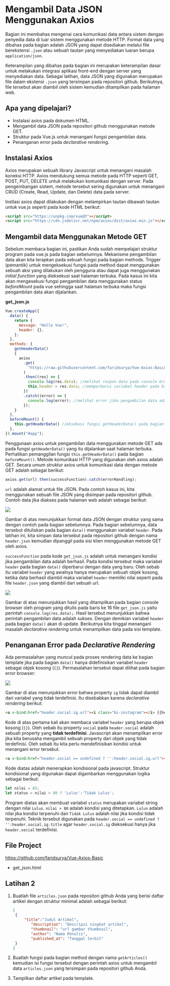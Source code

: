 # Mengambil Data JSON Menggunakan Axios

Bagian ini membahas mengenai cara komunikasi data antara sistem dengan penyedia data di luar sistem menggunakan metode HTTP. Format data yang dibahas pada bagian adalah JSON yang dapat disediakan melalui file berekstensi `.json` atau sebuah tautan yang menyediakan luaran berupa `application/json`. 

Keterampilan yang dibahas pada bagian ini merupakan keterampilan dasar untuk melakukan integrasi aplikasi front-end dengan server yang menyediakan data. Sebagai latihan, data JSON yang digunakan merupakan file dalam ekstensi `.json` yang tersimpan pada repositori github. Berikutnya, file tersebut akan diambil oleh sistem kemudian ditampilkan pada halaman web.

## Apa yang dipelajari?

- Instalasi axios pada dokumen HTML.
- Mengambil data JSON pada repositori github menggunakan metode GET.
- Struktur pada Vue.js untuk menangani fungsi pengambilan data.
- Penanganan error pada *declarative rendering*.

## Instalasi Axios

Axios merupakan sebuah library Javascript untuk menangani masalah koneksi HTTP. Axios mendukung semua metode pada HTTP seperti GET, POST, PUT, DELETE untuk melakukan komunikasi dengan server. Pada pengembangan sistem, metode tersebut sering digunakan untuk menangani CRUD (Create, Read, Update, dan Delete) data pada server.

Instlasi axios dapat dilakukan dengan melampirkan tautan dibawah tautan untuk vue.js seperti pada kode HTML berikut:

```html
<script src="https://unpkg.com/vue@3"></script>
<script src="https://cdn.jsdelivr.net/npm/axios/dist/axios.min.js"></script>
```

## Mengambil data Menggunakan Metode GET

Sebelum membaca bagian ini, pastikan Anda sudah mempelajari struktur program pada vue.js pada bagian sebelumnya. Mekanisme pengambilan data akan kita terapkan pada sebuah fungsi pada bagian methods. Trigger (pemantik) untuk mengeksekusi fungsi pada method dapat menggunakan sebuah aksi yang dilakukan oleh pengguna atau dapat juga menggunakan *initial function* yang dieksekusi saat halaman terbuka. Pada kasus ini kita akan mengesekusi fungsi pengambilan data menggunakan status *beforeMount* pada vue sehingga saat halaman terbuka maka fungsi pengambilan data akan dijalankan.

**get_json.js**

```javascript
Vue.createApp({
  data() {
    return {
      message: "Hello Vue!",
      header: {},
    };
  },
  methods: {
    getHeaderData()
    {
      axios
        .get(
          "https://raw.githubusercontent.com/faridsurya/Vue-Axios-Basic/master/contents/header.json"
        )
        .then((res) => {
          console.log(res.data); //melihat respon data pada console browser
          this.header = res.data; //memperbarui variabel header pada bagian data()
        })
        .catch((error) => {
          console.log(error); //melihat error jika pengambilan data adalah gagal
        });
    }
  },
  beforeMount() {
    this.getHeaderData() //eksekusi fungsi getHeaderData() pada bagian methods saat halaman terbuka
  },
}).mount("#app");
```

 Penggunaan axios untuk pengambilan data menggunakan metode GET ada pada fungsi `getHeaderData()` yang itu dijalankan saat halaman terbuka. Perhatikan pemanggilan fungsi `this.getHeaderData()` pada bagian `beforeMount()`. Metode komunikasi HTTP yang digunakan oleh axios adalah GET. Secara umum struktur axios untuk komunikasi data dengan metode GET adalah sebagai berikut:

```javascript
axios.get(url).then(successFunction).catch(errorHandling);
```

`url` adalah alamat untuk file JSON. Pada contoh kasus ini, kita menggunakan sebuah file JSON yang disimpan pada repositori github. Contoh data jika diakses pada halaman web adalah sebagai berikut:

![](../../vue_basic/images/get_json_1.png)

Gambar di atas menunjukkan format data JSON dengan struktur yang sama dengan contoh pada bagian sebelumnya. Pada bagian sebelumnya, data tersebut dituliskan pada bagian `data()` menggunakan variabel `header`. Pada latihan ini, kita simpan data tersebut pada repositori github dengan nama `header.json` kemudian dipanggil pada sisi klien menggunakan metode GET oleh axios.

`successFunction` pada kode `get_json.js` adalah untuk menangani kondisi jika pengambilan data adalah berhasil. Pada kondisi tersebut maka variabel `header` pada bagian `data()` diperbarui dengan data yang baru. Oleh sebab itu variabel `header` yang awalnya hanya merupakan sebuah objek kosong, ketika data berhasil diambil maka variabel `header` memiliki nilai seperti pada file `header.json` yang diambil dari sebuah url.

![](../../vue_basic/images/get_json_2.png)

Gambar di atas menunjukkan hasil yang ditampilkan pada bagian console browser oleh program yang ditulis pada baris ke 16 file `get_json.js` yaitu perintah `console.log(res.data);`. Hasil tersebut menunjukkan bahwa perintah pengambilan data adalah sukses. Dengan demikian variabel `header` pada bagian `data()` akan di update. Berikutnya kita tinggal menangani masalah *declarative rendering* untuk menampilkan data pada sisi template.

## Penanganan Error pada *Declarative Rendering*

Ada permasalahan yang muncul pada proses rendering data ke bagian template jika pada bagian `data()` hanya didefinisikan variabel `header` sebagai objek kosong (`{}`). Permasalahan tersebut dapat dilihat pada bagian error browser:

![](../../vue_basic/images/get_json_3.png)

Gambar di atas menunjukkan error bahwa property `ig` tidak dapat diambil dari variabel yang tidak terdefinisi. Itu disebabkan karena *declarative rendering* berikut:

```html
<a v-bind:href="header.social.ig.url"><i class="bi-instagram"></i> {{header.social.ig.title}}</a>
```

Kode di atas pertama kali akan membaca variabel `header` yang berupa objek kosong (`{}`). Oleh sebab itu property `social` pada `header.social` adalah sebuah property yang **tidak terdefinisi**. Javascript akan menampilkan error jika kita berusaha mengambil sebuah property dari objek yang tidak terdefinisi. Oleh sebab itu kita perlu mendefinisikan kondisi untuk menangani error tersebut.

```html
<a v-bind:href="header.social == undefined ? '':header.social.ig.url"><i class="bi-instagram"></i> {{header.social == undefined ? '':header.social.ig.title}}</a>
```

Kode diatas adalah menerapkan kondisional pada javascript. Struktur kondisional yang digunakan dapat digambarkan menggunakan logika sebagai berikut:

```javascript
let nilai = 83;
let status = nilai > 80 ? 'Lulus':'Tidak Lulus';
```

Program diatas akan membuat variabel `status` merupakan variabel string dengan nilai `Lulus`. `nilai > 80` adalah kondisi yang ditetapkan. `Lulus` adalah nilai jika kondisi terpenuhi dan `Tidak Lulus` adalah nilai jika kondisi tidak terpenuhi. Teknik tersebut digunakan pada `header.social == undefined ? '':header.social.ig.title` agar `header.social.ig` dieksekusi hanya jika `header.social` terdefinisi.

## File Project

https://github.com/faridsurya/Vue-Axios-Basic

- get_json.html

## Latihan 2

1. Buatlah file `articles.json` pada repositori github Anda yang berisi daftar artikel dengan struktur minimal adalah sebagai berikut:

   ```json
   [
   	{
   		"title":"Judul Artikel",
           "description": "Descripsi singkat artikel",
           "thumbnail": "url gambar thumbnail",
           "author": "Nama Penulis",
           "published_at": "Tanggal terbit"
   	}
   ]
   ```

2. Buatlah fungsi pada bagian method dengan nama `getArticles()` kemudian isi fungsi tersebut dengan perintah axios untuk mengambil data `articles.json` yang tersimpan pada repositori github Anda.
3. Tampilkan daftar artikel pada template.
